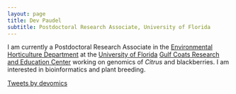 ```yaml
---
layout: page
title: Dev Paudel
subtitle: Postdoctoral Research Associate, University of Florida
---
```

I am currently a Postdoctoral Research Associate in the [Environmental Horticulture Department](https://hort.ifas.ufl.edu/) at the [University of Florida](http://www.ufl.edu/) [Gulf Coats Research and Education Center](https://gcrec.ifas.ufl.edu/) working on genomics of *Citrus* and blackberries. I am interested in bioinformatics and plant breeding.

<a class="twitter-timeline" data-width="420" href="https://twitter.com/devomics?ref_src=twsrc%5Etfw">Tweets by devomics</a> <script async src="https://platform.twitter.com/widgets.js" charset="utf-8"></script>
